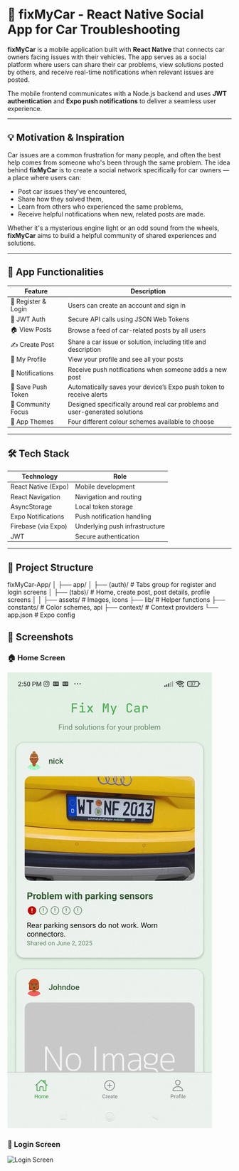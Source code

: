 # 🚗 fixMyCar - React Native Social App for Car Troubleshooting

**fixMyCar** is a mobile application built with **React Native** that connects car owners facing issues with their vehicles. The app serves as a social platform where users can share their car problems, view solutions posted by others, and receive real-time notifications when relevant issues are posted.

The mobile frontend communicates with a Node.js backend and uses **JWT authentication** and **Expo push notifications** to deliver a seamless user experience.

---

## 💡 Motivation & Inspiration

Car issues are a common frustration for many people, and often the best help comes from someone who's been through the same problem. The idea behind **fixMyCar** is to create a social network specifically for car owners — a place where users can:
- Post car issues they've encountered,
- Share how they solved them,
- Learn from others who experienced the same problems,
- Receive helpful notifications when new, related posts are made.

Whether it's a mysterious engine light or an odd sound from the wheels, **fixMyCar** aims to build a helpful community of shared experiences and solutions.

---

## 🎯 App Functionalities

| Feature | Description |
|--------|-------------|
| 🔐 Register & Login | Users can create an account and sign in |
| 🔑 JWT Auth | Secure API calls using JSON Web Tokens |
| 🏠 View Posts | Browse a feed of car-related posts by all users |
| ✍️ Create Post | Share a car issue or solution, including title and description |
| 🧾 My Profile | View your profile and see all your posts |
| 🔔 Notifications | Receive push notifications when someone adds a new post |
| 📱 Save Push Token | Automatically saves your device’s Expo push token to receive alerts |
| 🚗 Community Focus | Designed specifically around real car problems and user-generated solutions |
| 🎨 App Themes | Four different colour schemes available to choose |

---

## 🛠️ Tech Stack

| Technology | Role |
|------------|------|
| React Native (Expo) | Mobile development |
| React Navigation | Navigation and routing |
| AsyncStorage | Local token storage |
| Expo Notifications | Push notification handling |
| Firebase (via Expo) | Underlying push infrastructure |
| JWT | Secure authentication |

---

## 📁 Project Structure
fixMyCar-App/
│
├── app/
│ ├── (auth)/ # Tabs group for register and login screens
│ ├── (tabs)/ # Home, create post, post details, profile screens
│ 
│
├── assets/ # Images, icons
├── lib/ # Helper functions
├── constants/ # Color schemes, api
├── context/ # Context providers
└── app.json # Expo config

## 📸 Screenshots

### 🏠 Home Screen
![Home Screen](screenshots/Screenshot_2025-06-02-14-50-37-507_com.nikola_123.fixMyCar.jpg)

### 🔐 Login Screen
![Login Screen](assets/screenshots/login.png)
